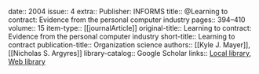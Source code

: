 date:: 2004
issue:: 4
extra:: Publisher: INFORMS
title:: @Learning to contract: Evidence from the personal computer industry
pages:: 394–410
volume:: 15
item-type:: [[journalArticle]]
original-title:: Learning to contract: Evidence from the personal computer industry
short-title:: Learning to contract
publication-title:: Organization science
authors:: [[Kyle J. Mayer]], [[Nicholas S. Argyres]]
library-catalog:: Google Scholar
links:: [Local library](zotero://select/library/items/863T8GQ4), [Web library](https://www.zotero.org/users/6520516/items/863T8GQ4)
